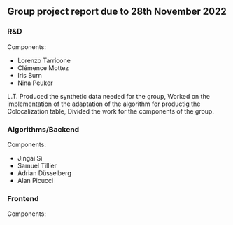 ## Group project report due to 28th November 2022

### R&D
Components: 
- Lorenzo Tarricone 
- Clémence Mottez
- Iris Burn 
- Nina Peuker

L.T. Produced the synthetic data needed for the group, Worked on the implementation of the adaptation of the algorithm for productig the Colocalization table, Divided the work for the components of the group.


### Algorithms/Backend 
Components:
- Jingai Si
- Samuel Tillier 
- Adrian Düsselberg
- Alan Picucci





### Frontend 
Components:

